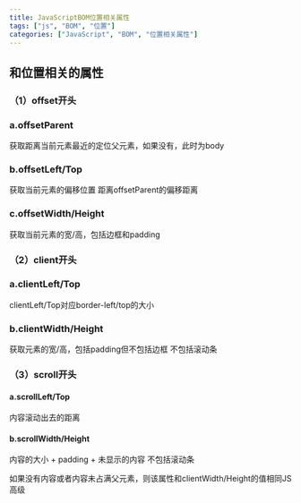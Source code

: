 ```yaml
---
title: JavaScriptBOM位置相关属性
tags: ["js", "BOM", "位置"]
categories: ["JavaScript", "BOM", "位置相关属性"]
---
```


## 和位置相关的属性

### （1）offset开头

### a.offsetParent

获取距离当前元素最近的定位父元素，如果没有，此时为body

### b.offsetLeft/Top

获取当前元素的偏移位置  距离offsetParent的偏移距离

### c.offsetWidth/Height

获取当前元素的宽/高，包括边框和padding

<!--more-->

### （2）client开头

### a.clientLeft/Top

clientLeft/Top对应border-left/top的大小

### b.clientWidth/Height

获取元素的宽/高，包括padding但不包括边框 不包括滚动条

### （3）scroll开头

#### a.scrollLeft/Top

内容滚动出去的距离

#### b.scrollWidth/Height

内容的大小 + padding + 未显示的内容 不包括滚动条

如果没有内容或者内容未占满父元素，则该属性和clientWidth/Height的值相同JS高级